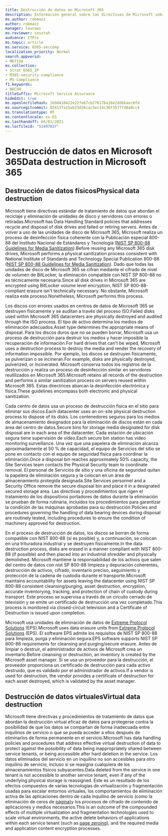```yaml
---
title: Destrucción de datos en Microsoft 365
description: Información general sobre las directivas de Microsoft sobre el reciclaje, eliminación o destrucción de unidades de disco y servidores del centro de datos de Microsoft 365.
ms.author: robmazz
author: robmazz
manager: laurawi
ms.reviewer: sosstah
audience: ITPro
ms.topic: article
ms.service: O365-seccomp
localization_priority: Normal
search.appverid:
- MET150
ms.collection:
- Strat_O365_IP
- M365-security-compliance
- MS-Compliance
f1.keywords:
- NOCSH
titleSuffix: Microsoft Service Assurance
hideEdit: true
ms.openlocfilehash: 1b9d410422e22fe67cb27617ba16e2ddbbaec0fd
ms.sourcegitcommit: 024137a15ab23d26cac5ec14c36f3577fd8a0cc4
ms.translationtype: MT
ms.contentlocale: es-ES
ms.lasthandoff: 04/01/2021
ms.locfileid: "51497637"
---
```

# <a name="data-destruction-in-microsoft-365"></a><span data-ttu-id="2bcd5-103">Destrucción de datos en Microsoft 365</span><span class="sxs-lookup"><span data-stu-id="2bcd5-103">Data destruction in Microsoft 365</span></span>

## <a name="physical-data-destruction"></a><span data-ttu-id="2bcd5-104">Destrucción de datos físicos</span><span class="sxs-lookup"><span data-stu-id="2bcd5-104">Physical data destruction</span></span>

<span data-ttu-id="2bcd5-105">Microsoft tiene directivas estándar de tratamiento de datos que abordan el reciclaje y eliminación de unidades de disco y servidores con errores o retiradas.</span><span class="sxs-lookup"><span data-stu-id="2bcd5-105">Microsoft has Data Handling Standard policies that addresses recycle and disposal of disk drives and failed or retiring servers.</span></span> <span data-ttu-id="2bcd5-106">Antes de volver a uso de las unidades de disco de Microsoft 365, Microsoft realiza un proceso de desinfección física coherente con la Publicación especial 800-88 del Instituto Nacional de Estándares y Tecnología ([NIST SP 800-88 Guidelines for Media Sanitization](https://nvlpubs.nist.gov/nistpubs/SpecialPublications/NIST.SP.800-88r1.pdf)).</span><span class="sxs-lookup"><span data-stu-id="2bcd5-106">Before reusing any Microsoft 365 disk drives, Microsoft performs a physical sanitization process consistent with National Institute of Standards and Technology Special Publication 800-88 ([NIST SP 800-88 Guidelines for Media Sanitization](https://nvlpubs.nist.gov/nistpubs/SpecialPublications/NIST.SP.800-88r1.pdf)).</span></span> <span data-ttu-id="2bcd5-107">Dado que todas las unidades de disco de Microsoft 365 se cifran mediante el cifrado de nivel de volumen de BitLocker, la eliminación compatible con NIST SP 800-88 no es técnicamente necesaria.</span><span class="sxs-lookup"><span data-stu-id="2bcd5-107">Since all disk drives in Microsoft 365 are encrypted using BitLocker volume level encryption, NIST SP 800-88-compliant erasure isn't technically necessary.</span></span> <span data-ttu-id="2bcd5-108">No obstante, Microsoft realiza este proceso.</span><span class="sxs-lookup"><span data-stu-id="2bcd5-108">Nonetheless, Microsoft performs this process.</span></span>

<span data-ttu-id="2bcd5-109">Los discos con errores usados en centros de datos de Microsoft 365 se destruyen físicamente y se auditan a través del proceso ISO.</span><span class="sxs-lookup"><span data-stu-id="2bcd5-109">Failed disks used within Microsoft 365 datacenters are physically destroyed and audited through the ISO process.</span></span> <span data-ttu-id="2bcd5-110">El tipo de activo determina los medios de eliminación adecuados.</span><span class="sxs-lookup"><span data-stu-id="2bcd5-110">Asset type determines the appropriate means of disposal.</span></span> <span data-ttu-id="2bcd5-111">Para los discos duros que no se pueden borrar, Microsoft usa un proceso de destrucción para destruir los medios y hacer imposible la recuperación de información.</span><span class="sxs-lookup"><span data-stu-id="2bcd5-111">For hard drives that can't be wiped, Microsoft uses a destruction process to destroy the media and render the recovery of information impossible.</span></span> <span data-ttu-id="2bcd5-112">Por ejemplo, los discos se destruyen físicamente, se pulverizan o se incineran.</span><span class="sxs-lookup"><span data-stu-id="2bcd5-112">For example, disks are physically destroyed, pulverized, or incinerated.</span></span> <span data-ttu-id="2bcd5-113">Microsoft conserva todos los registros de la destrucción y realiza un proceso de desinfección similar en servidores reutilizados en Microsoft 365.</span><span class="sxs-lookup"><span data-stu-id="2bcd5-113">Microsoft retains all records of the destruction and performs a similar sanitization process on servers reused within Microsoft 365.</span></span> <span data-ttu-id="2bcd5-114">Estas directrices abarcan la desinfección electrónica y física.</span><span class="sxs-lookup"><span data-stu-id="2bcd5-114">These guidelines encompass both electronic and physical sanitization.</span></span>

<span data-ttu-id="2bcd5-115">Cada centro de datos usa un proceso de destrucción física en el sitio para eliminar sus discos.</span><span class="sxs-lookup"><span data-stu-id="2bcd5-115">Each datacenter uses an on-site physical destruction process to dispose of its disks.</span></span> <span data-ttu-id="2bcd5-116">Los contenedores seguros para los medios de almacenamiento designados para la eliminación de discos están en cada área del centro de datos.</span><span class="sxs-lookup"><span data-stu-id="2bcd5-116">Secure bins for storage media designated for disk disposal are in each area of the datacenter.</span></span> <span data-ttu-id="2bcd5-117">Cada estación de ubicación segura tiene supervisión de vídeo.</span><span class="sxs-lookup"><span data-stu-id="2bcd5-117">Each secure bin station has video monitoring surveillance.</span></span> <span data-ttu-id="2bcd5-118">Una vez que una papelera de eliminación alcanza aproximadamente el 50 % de capacidad, el equipo de Servicios del sitio se pone en contacto con el equipo de seguridad física para coordinar la eliminación.</span><span class="sxs-lookup"><span data-stu-id="2bcd5-118">Once a disposal bin reaches approximately 50% capacity, the Site Services team contacts the Physical Security team to coordinate removal.</span></span> <span data-ttu-id="2bcd5-119">El personal de Servicios de sitio y una oficina de seguridad quitan la papelera de eliminación segura y la colocan en un área de almacenamiento protegida designada.</span><span class="sxs-lookup"><span data-stu-id="2bcd5-119">Site Services personnel and a Security Office remove the secure disposal bin and place it in a designated secured storage area.</span></span> <span data-ttu-id="2bcd5-120">Las directivas y procedimientos que rigen el tratamiento de los dispositivos portadores de datos durante la eliminación se prueban de forma rutinaria, incluidos los procedimientos para garantizar la condición de las máquinas aprobadas para su destrucción.</span><span class="sxs-lookup"><span data-stu-id="2bcd5-120">Policies and procedures governing the handling of data bearing devices during disposal are routinely tested, including procedures to ensure the condition of machinery approved for destruction.</span></span>

<span data-ttu-id="2bcd5-121">En el proceso de destrucción de datos, los discos se borran de forma compatible con NIST 800-88 (si es posible) y, a continuación, se colocan en una trituradora industrial y se destruyen físicamente.</span><span class="sxs-lookup"><span data-stu-id="2bcd5-121">In the data destruction process, disks are erased in a manner compliant with NIST 800-88 (if possible) and then placed into an industrial shredder and physically demolished.</span></span> <span data-ttu-id="2bcd5-122">Microsoft mantiene la responsabilidad de los activos que salen del centro de datos con nist SP 800-88 limpieza y depuración coherentes, destrucción de activos, cifrado, inventario preciso, seguimiento y protección de la cadena de custodia durante el transporte.</span><span class="sxs-lookup"><span data-stu-id="2bcd5-122">Microsoft maintains accountability for assets leaving the datacenter using NIST SP 800-88 consistent cleansing/purging, asset destruction, encryption, accurate inventorying, tracking, and protection of chain of custody during transport.</span></span> <span data-ttu-id="2bcd5-123">Este proceso se supervisa a través de un circuito cerrado de televisión y se emite un certificado de destrucción una vez completado.</span><span class="sxs-lookup"><span data-stu-id="2bcd5-123">This process is monitored via closed-circuit television and a Certificate of Destruction is issued upon completion.</span></span>

<span data-ttu-id="2bcd5-124">Microsoft usa unidades de eliminación de datos de [Extreme Protocol Solutions](https://www.enterprisedataerasure.com/) (EPS).</span><span class="sxs-lookup"><span data-stu-id="2bcd5-124">Microsoft uses data erasure units from [Extreme Protocol Solutions](https://www.enterprisedataerasure.com/) (EPS).</span></span> <span data-ttu-id="2bcd5-125">El software EPS admite los requisitos de NIST SP 800-88 para limpieza, purga y eliminación segura.</span><span class="sxs-lookup"><span data-stu-id="2bcd5-125">EPS software supports NIST SP 800-88 requirements for cleansing and purging/secure erasure.</span></span> <span data-ttu-id="2bcd5-126">Antes de limpiar o destruir, el administrador de activos de Microsoft crea un inventario.</span><span class="sxs-lookup"><span data-stu-id="2bcd5-126">Before cleansing or destruction, an inventory is created by the Microsoft asset manager.</span></span> <span data-ttu-id="2bcd5-127">Si se usa un proveedor para la destrucción, el proveedor proporciona un certificado de destrucción para cada activo destruido, que es validado por el administrador de activos.</span><span class="sxs-lookup"><span data-stu-id="2bcd5-127">If a vendor is used for destruction, the vendor provides a certificate of destruction for each asset destroyed, which is validated by the asset manager.</span></span>

## <a name="virtual-data-destruction"></a><span data-ttu-id="2bcd5-128">Destrucción de datos virtuales</span><span class="sxs-lookup"><span data-stu-id="2bcd5-128">Virtual data destruction</span></span>

<span data-ttu-id="2bcd5-129">Microsoft tiene directivas y procedimientos de tratamiento de datos que abordan la destrucción virtual eficaz de datos para protegerse contra la posibilidad de que los datos se compartan de forma inadecuada entre inquilinos de servicio o que se pueda acceder a ellos después de eliminarlos de forma permanente en el servicio.</span><span class="sxs-lookup"><span data-stu-id="2bcd5-129">Microsoft has data handling policies and procedures that address effective virtual destruction of data to protect against the possibility of data being inappropriately shared between service tenants, or being accessible after hard deletion in the service.</span></span> <span data-ttu-id="2bcd5-130">Los datos eliminados del servicio en un inquilino no son accesibles para otro inquilino de servicio, incluso si se reasigna cualquiera de los almacenamientos físicos subyacentes.</span><span class="sxs-lookup"><span data-stu-id="2bcd5-130">Data deleted from the service in one tenant is not accessible to another service tenant, even if any of the underlying physical storage is reassigned.</span></span> <span data-ttu-id="2bcd5-131">Este es un resultado de los efectos compuestos de varias tecnologías de virtualización y fragmentación usadas para escalar entornos virtuales, los comportamientos de eliminación activa de las aplicaciones dentro de cada inquilino de servicio (como la eliminación de ceros de [página)](/office365/securitycompliance/office-365-exchange-online-data-deletion#page-zeroing)y los procesos de cifrado de contenido de aplicaciones y medios necesarios.</span><span class="sxs-lookup"><span data-stu-id="2bcd5-131">This is an outcome of the compounded effects of multiple virtualization and fragmentation technologies used to scale virtual environments, the active delete behaviors of applications within each service tenant (such as [page zeroing](/office365/securitycompliance/office-365-exchange-online-data-deletion#page-zeroing)), and the required media and application content encryption processes.</span></span>